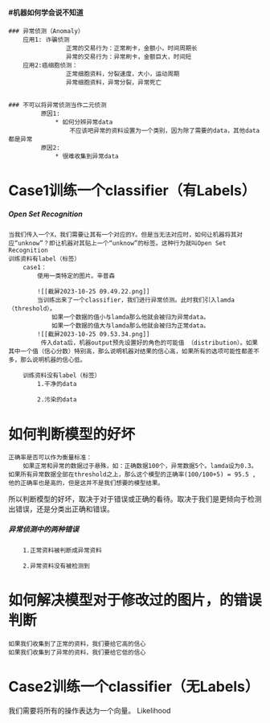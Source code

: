 #### #机器如何学会说不知道

	### 异常侦测（Anomaly）
		应用1: 诈骗侦测
					正常的交易行为：正常刷卡，金额小，时间周期长
					异常的交易行为：异常刷卡，金额巨大，时间短
		应用2:癌细胞侦测：
					正常细胞资料，分裂速度，大小，运动周期
					异常细胞资料，异常分裂，异常死亡


	### 不可以将异常侦测当作二元侦测
			 原因1:
				 * 如何分辨异常data
					 不应该吧异常的资料设置为一个类别，因为除了需要的data，其他data都是异常 
			 原因2:
				 * 很难收集到异常data


# Case1训练一个classifier（有Labels）
##### Open Set Recognition
	当我们传入一个X，我们需要让其有一个对应的Y。但是当无法对应时，如何让机器将其对应“unknow”？即让机器对其贴上一个“unknow”的标签。这种行为就叫Open Set Recognition
	训练资料有label（标签）	
		case1：
			使用一类特定的图片。辛普森
			
			![[截屏2023-10-25 09.49.22.png]]
			当训练出来了一个classifier，我们进行异常侦测。此时我们引入lamda（threshold）。
				如果一个数据的值小与lamda那么他就会被归为异常data。
				如果一个数据的值大与lamda那么他就会被归为正常data。
			![[截屏2023-10-25 09.53.34.png]]
			 传入data后，机器output预先设置好的角色的可能值 （distribution）。如果其中一个值（信心分数）特别高，那么说明机器对结果的信心高，如果所有的选项可能性都差不多，那么说明机器的信心低。
 
		训练资料没有label（标签）
			1.干净的data
			
			2.污染的data

# 如何判断模型的好坏
	正确率是否可以作为衡量标准：
		如果正常和异常的数据过于悬殊，如：正确数据100个，异常数据5个。lamda设为0.3。如果所有异常数据全部在threshold之上，那么这个模型的正确率(100/100+5) = 95.5 ,他的正确率也是高的，但是这并不是我们想要的模型结果。

所以判断模型的好坏，取决于对于错误或正确的看待。取决于我们是更倾向于检测出错误，还是分类出正确和错误。
##### 异常侦测中的两种错误
		1.正常资料被判断成异常资料
	
		2.异常资料没有被检测到

# 如何解决模型对于修改过的图片，的错误判断
	如果我们收集到了正常的资料，我们要给它高的信心
	如果我们收集到了异常的资料，我们要给它低的信心



# Case2训练一个classifier（无Labels）

我们需要将所有的操作表达为一个向量。
Likelihood
